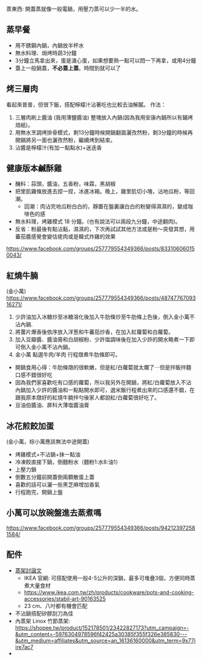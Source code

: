 蒸東西: 開蓋蒸就像一般電鍋，用壓力蒸可以少一半的水。

## 蒸早餐

- 用不銹鋼內鍋，內鍋放半杯水
- 無水料理、焗烤時蔬3分鐘
- 3分鐘立馬拿出來，蛋是溏心蛋，如果想要熟一點可以悶一下再拿，或用4分鐘
- 蓋上一般鍋蓋，**不必蓋上蓋**。時間到就可以了

## 烤三層肉
看起來普普，但很下飯，搭配檸檬汁沾著吃也比較去油解膩。
作法：
1. 三層肉刷上醬油 (我用薄鹽醬油) 整塊放入內鍋(因為我用安康內鍋所以有鋪烤焙紙)。
2. 用無水烹調烤排骨模式，剩13分鐘時候開鍋翻面灑孜然粉，剩3分鐘的時候再開鍋將另一面也灑孜然粉，繼續烤到結束。
3. 沾醬是檸檬汁(有加一點點水)+迷迭香
## 健康版本鹹酥雞
- 醃料：蒜頭，醬油，五香粉，味霖，黑胡椒
- 把里肌雞條放進去捏一捏，冰進冰箱。晚上，雞里肌切小塊，沾地瓜粉，等回潮。
	- 回潮：肉沾完地瓜粉白白的，靜置在盤裏讓白白的粉變得濕濕的，變成咖啡色的感
- 無水料理，烤雞模式 18 分鐘。(也有說法可以兩段九分鐘，中途翻肉)。
- 反省：粉最後有點沾黏，濕濕的，下次再試試其他方法或是粉～突發其想，用蕃茄醬感覺會變估佬肉或是韓式炸雞的效果

https://www.facebook.com/groups/257779554349366/posts/833106060150043/

## 紅燒牛腩
(金小萬)
https://www.facebook.com/groups/257779554349366/posts/4874776709316271/
1. 少許油加入冰糖炒至冰糖溶化後加入牛肋條炒至牛肋條上色後，倒入金小萬不沾內鍋.
2. 將薑片爆香後依序放入洋葱和牛蕃茄炒香，在加入紅蘿蔔和白蘿蔔。
3. 加入豆瓣醬、醬油膏和白胡椒粉、少許塩調味後在加入少許的開水略煮一下即可倒入金小萬不沾內鍋。
4. 金小萬 點選牛肉/羊肉 行程燉煮牛肋條即可。

- 開鍋食用心得：牛肋條燉的很軟嫩，但是紅/白蘿蔔就太爛了⋯但是拌飯拌麵口感不錯很好吃
- 因為我們家喜歡吃有口感的蘿蔔，所以我另外在開鍋，將紅/白蘿蔔放入不沾內鍋加入少許的醬油和一點點開水即可，選米飯行程煮出來的口感還不錯，在跟我原本燉好的紅燒牛腩拌勻後家人都說紅/白蘿蔔很好吃了。
- 豆油伯醬油、屏科大薄塩醬油膏


## 冰花煎餃加蛋
(金小萬，棕小萬應該無法中途開蓋)
- 烤雞模式+不沾鍋+抹一點油
- 冷凍餃直接下鍋，倒麵粉水（麵粉1:水8:油1）
- 上壓力鎖
- 倒數五分鐘前開蓋倒兩顆散蛋上蓋
- 喜歡的話可以灑一些黑芝麻增加香氣
- 行程跑完，開鍋上盤

## 小萬可以放碗盤進去蒸煮嗎

https://www.facebook.com/groups/257779554349366/posts/942123972581584/

## 配件
- [蒸架討論文](https://www.facebook.com/groups/257779554349366/posts/2549104948550137/)
	- IKEA 官網: 可搭配使用一般4-5公升的深鍋，最多可堆疊3個，方便同時蒸煮大量食材
	- https://www.ikea.com.tw/zh/products/cookware/pots-and-cooking-accessories/stabil-art-90163525
	- 23 cm、八吋都有機會匹配
- 不沾鍋搭配矽膠刮刀為佳
- 內蒸架 Linox 竹節蒸架: https://shopee.tw/product/152178501/23422827173?utm_campaign=-&utm_content=-5976304978596f42425a30385f355f326e385830---&utm_medium=affiliates&utm_source=an_16136160000&utm_term=9x77iire7ac7
- 